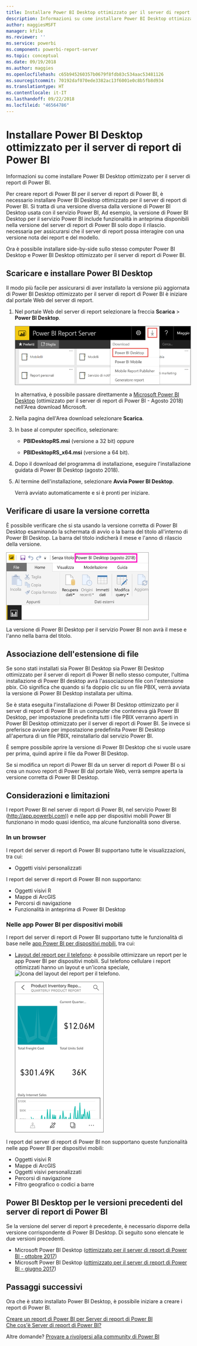 ```yaml
---
title: Installare Power BI Desktop ottimizzato per il server di report di Power BI
description: Informazioni su come installare Power BI Desktop ottimizzato per il server di report di Power BI
author: maggiesMSFT
manager: kfile
ms.reviewer: ''
ms.service: powerbi
ms.component: powerbi-report-server
ms.topic: conceptual
ms.date: 09/19/2018
ms.author: maggies
ms.openlocfilehash: c65b945260357b0679f8fdb83c534aac53481126
ms.sourcegitcommit: 70192daf070ede3382ac13f6001e0c8b5fb8d934
ms.translationtype: HT
ms.contentlocale: it-IT
ms.lasthandoff: 09/22/2018
ms.locfileid: "46564786"
---
```

# <a name="install-power-bi-desktop-optimized-for-power-bi-report-server"></a>Installare Power BI Desktop ottimizzato per il server di report di Power BI
Informazioni su come installare Power BI Desktop ottimizzato per il server di report di Power BI.

Per creare report di Power BI per il server di report di Power BI, è necessario installare Power BI Desktop ottimizzato per il server di report di Power BI. Si tratta di una versione diversa dalla versione di Power BI Desktop usata con il servizio Power BI, Ad esempio, la versione di Power BI Desktop per il servizio Power BI include funzionalità in anteprima disponibili nella versione del server di report di Power BI solo dopo il rilascio. necessaria per assicurarsi che il server di report possa interagire con una versione nota dei report e del modello. 

Ora è possibile installare side-by-side sullo stesso computer Power BI Desktop e Power BI Desktop ottimizzato per il server di report di Power BI.

## <a name="download-and-install-power-bi-desktop"></a>Scaricare e installare Power BI Desktop

Il modo più facile per assicurarsi di aver installato la versione più aggiornata di Power BI Desktop ottimizzato per il server di report di Power BI è iniziare dal portale Web del server di report.

1. Nel portale Web del server di report selezionare la freccia **Scarica** > **Power BI Desktop**.

    ![Scaricare Power BI Desktop dal portale Web](media/install-powerbi-desktop/report-server-download-web-portal.png)

    In alternativa, è possibile passare direttamente a [Microsoft Power BI Desktop](https://www.microsoft.com/en-us/download/details.aspx?id=57271) (ottimizzato per il server di report di Power BI - Agosto 2018) nell'Area download Microsoft.

2. Nella pagina dell'Area download selezionare **Scarica**.

3. In base al computer specifico, selezionare: 

    - **PBIDesktopRS.msi** (versione a 32 bit) oppure

    - **PBIDesktopRS_x64.msi** (versione a 64 bit).

1. Dopo il download del programma di installazione, eseguire l'installazione guidata di Power BI Desktop (agosto 2018).

2. Al termine dell'installazione, selezionare **Avvia Power BI Desktop**.
   
    Verrà avviato automaticamente e si è pronti per iniziare.

## <a name="verify-you-are-using-the-correct-version"></a>Verificare di usare la versione corretta
È possibile verificare che si sta usando la versione corretta di Power BI Desktop esaminando la schermata di avvio o la barra del titolo all'interno di Power BI Desktop. La barra del titolo indicherà il mese e l'anno di rilascio della versione.

![Barra del titolo per Power BI Desktop ottimizzato per il server di report di Power BI](media/install-powerbi-desktop/power-bi-report-server-desktop-august-2018.png)

La versione di Power BI Desktop per il servizio Power BI non avrà il mese e l'anno nella barra del titolo.

## <a name="file-extension-association"></a>Associazione dell'estensione di file
Se sono stati installati sia Power BI Desktop sia Power BI Desktop ottimizzato per il server di report di Power BI nello stesso computer, l'ultima installazione di Power BI desktop avrà l'associazione file con l'estensione pbix. Ciò significa che quando si fa doppio clic su un file PBIX, verrà avviata la versione di Power BI Desktop installata per ultima.

Se è stata eseguita l'installazione di Power BI Desktop ottimizzato per il server di report di Power BI in un computer che conteneva già Power BI Desktop, per impostazione predefinita tutti i file PBIX verranno aperti in Power BI Desktop ottimizzato per il server di report di Power BI. Se invece si preferisce avviare per impostazione predefinita Power BI Desktop all'apertura di un file PBIX, reinstallarlo dal servizio Power BI.

È sempre possibile aprire la versione di Power BI Desktop che si vuole usare per prima, quindi aprire il file da Power BI Desktop.

Se si modifica un report di Power BI da un server di report di Power BI o si crea un nuovo report di Power BI dal portale Web, verrà sempre aperta la versione corretta di Power BI Desktop.

## <a name="considerations-and-limitations"></a>Considerazioni e limitazioni
I report Power BI nel server di report di Power BI, nel servizio Power BI (http://app.powerbi.com)) e nelle app per dispositivi mobili Power BI funzionano in modo quasi identico, ma alcune funzionalità sono diverse.

### <a name="in-a-browser"></a>In un browser
I report del server di report di Power BI supportano tutte le visualizzazioni, tra cui:

* Oggetti visivi personalizzati

I report del server di report di Power BI non supportano:

* Oggetti visivi R
* Mappe di ArcGIS
* Percorsi di navigazione
* Funzionalità in anteprima di Power BI Desktop

### <a name="in-the-power-bi-mobile-apps"></a>Nelle app Power BI per dispositivi mobili
I report del server di report di Power BI supportano tutte le funzionalità di base nelle [app Power BI per dispositivi mobili](../consumer/mobile/mobile-apps-for-mobile-devices.md), tra cui:

* [Layout del report per il telefono](../desktop-create-phone-report.md): è possibile ottimizzare un report per le app Power BI per dispositivi mobili. Sul telefono cellulare i report ottimizzati hanno un layout e un'icona speciale, ![Icona del layout del report per il telefono](media/install-powerbi-desktop/power-bi-rs-mobile-optimized-icon.png).
  
    ![Report ottimizzati per i telefoni](media/install-powerbi-desktop/power-bi-rs-mobile-optimized-report.png)

I report del server di report di Power BI non supportano queste funzionalità nelle app Power BI per dispositivi mobili:

* Oggetti visivi R
* Mappe di ArcGIS
* Oggetti visivi personalizzati
* Percorsi di navigazione
* Filtro geografico o codici a barre

## <a name="power-bi-desktop-for-earlier-versions-of-power-bi-report-server"></a>Power BI Desktop per le versioni precedenti del server di report di Power BI

Se la versione del server di report è precedente, è necessario disporre della versione corrispondente di Power BI Desktop. Di seguito sono elencate le due versioni precedenti.

- Microsoft Power BI Desktop ([ottimizzato per il server di report di Power BI - ottobre 2017](https://www.microsoft.com/download/details.aspx?id=56136))
- Microsoft Power BI Desktop ([ottimizzato per il server di report di Power BI - giugno 2017](https://www.microsoft.com/download/details.aspx?id=55330))

## <a name="next-steps"></a>Passaggi successivi
Ora che è stato installato Power BI Desktop, è possibile iniziare a creare i report di Power BI.

[Creare un report di Power BI per Server di report di Power BI](quickstart-create-powerbi-report.md)  
[Che cos'è Server di report di Power BI?](get-started.md)

Altre domande? [Provare a rivolgersi alla community di Power BI](https://community.powerbi.com/)

